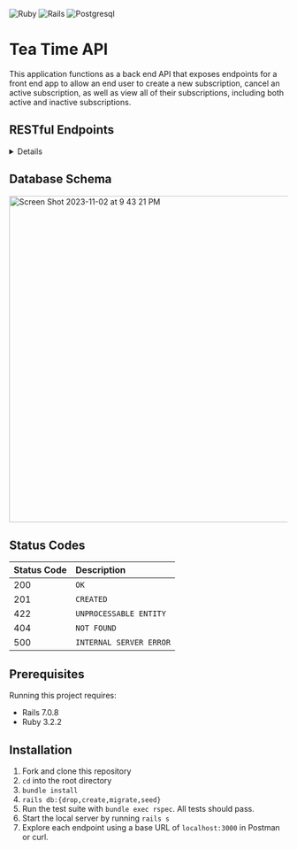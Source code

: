 ![Ruby](https://img.shields.io/badge/ruby-%23CC342D.svg?style=for-the-badge&logo=ruby&logoColor=white)
![Rails](https://img.shields.io/badge/rails-%23CC0000.svg?style=for-the-badge&logo=ruby-on-rails&logoColor=white)
![Postgresql](https://img.shields.io/badge/PostgreSQL-316192?style=for-the-badge&logo=postgresql&logoColor=white)

# Tea Time API

This application functions as a back end API that exposes endpoints for a front end app to allow an end user to create a new subscription, cancel an active subscription, as well as view all of their subscriptions, including both active and inactive subscriptions.

## RESTful Endpoints

<details close>

### Get a Customer's Subscriptions

```http
GET /api/v1/customers/:customer_id/subscriptions
```

<details close>
<summary>  Details </summary>
<br>

Parameters: <br>
```
No Parameters
```

| Code | Description |
| :--- | :--- |
| 200 | `OK` |

Example Value:

```json
{
    "data": [
        {
            "id": "1",
            "type": "subscription",
            "attributes": {
                "title": "Monthly Green Tea",
                "price": "19.99",
                "status": "cancelled",
                "frequency": "monthly",
                "customer_id": 1,
                "tea_id": 1
            }
        },
           {
            "id": "2",
            "type": "subscription",
            "attributes": {
                "title": "Weekly Black Tea",
                "price": 20.00,
                "status": "active",
                "frequency": "weekly",
                "customer_id": 1,
                "tea_id": 2
            }
        }
    ]
}
```
</details>

---

### Create a Subscription

```http
POST /api/v1/subscriptions
```

<details close>
<summary>  Details </summary>
<br>

Parameters: <br>
```
CONTENT_TYPE=application/json
```

| Code | Description |
| :--- | :--- |
| 201 | CREATED |

Example Value:

```json
{
    "data": {
        "id": "1",
        "type": "subscription",
        "attributes": {
            "title": "Monthly Green Tea",
            "price": "19.99",
            "status": "active",
            "frequency": "monthly",
            "customer_id": 1,
            "tea_id": 1
        }
    }
}
```
</details>

---

### Update a Subscription

```http
PATCH /api/v1/subscriptions/:id
```

<details close>
<summary>  Details </summary>
<br>
  
Parameters: <br>
```
CONTENT_TYPE=application/json
```

Example Request: <br>

```json
{
  "subscription": {
    "status": null,
    "customer_id": 1
  }
}
```

| Code | Description |
| :--- | :--- |
| 200 | OK |

Example Response <br>

```json
{
    "data": {
        "id": "1",
        "type": "subscription",
        "attributes": {
            "title": "Monthly Green Tea",
            "price": "19.99",
            "status": "cancelled",
            "frequency": "monthly",
            "customer_id": 1,
            "tea_id": 1
        }
    }
}
```

</details>
</details>

## Database Schema 

<img width="590" alt="Screen Shot 2023-11-02 at 9 43 21 PM" src="https://github.com/fadwil/tea_time/assets/128260033/224f117c-a8e5-40b6-8bcf-625c05954581">

## Status Codes

| Status Code | Description |
| :--- | :--- |
| 200 | `OK` |
| 201 | `CREATED` |
| 422 | `UNPROCESSABLE ENTITY` |
| 404 | `NOT FOUND` |
| 500 | `INTERNAL SERVER ERROR` |

## Prerequisites
Running this project requires:
- Rails 7.0.8
- Ruby 3.2.2

## Installation

1. Fork and clone this repository
2. `cd` into the root directory
3. `bundle install`
4. `rails db:{drop,create,migrate,seed}`
5. Run the test suite with `bundle exec rspec`. All tests should pass.
6. Start the local server by running `rails s`
7. Explore each endpoint using a base URL of `localhost:3000` in Postman or curl.

